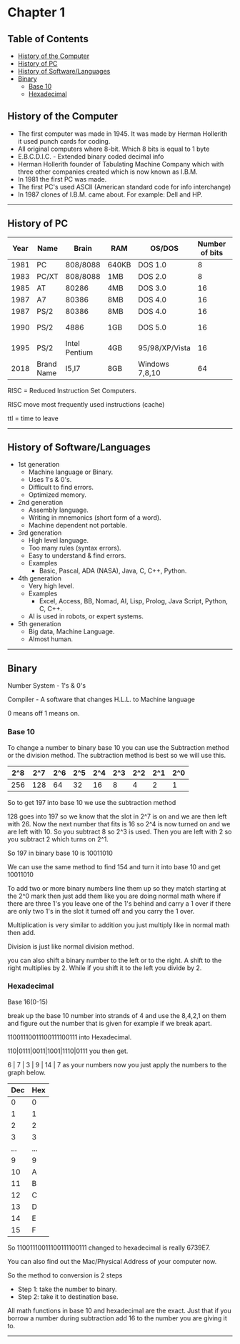 # Chapter 1

## Table of Contents
  - [History of the Computer](https://github.com/JonathanBrunssen/programming-fundementals-cosc-1336/tree/master/chapter-1/notes#history-of-the-computer)
  - [History of PC](https://github.com/JonathanBrunssen/programming-fundementals-cosc-1336/tree/master/chapter-1/notes#history-of-pc)
  - [History of Software/Languages](https://github.com/JonathanBrunssen/programming-fundementals-cosc-1336/tree/master/chapter-1/notes#history-of-softwarelanguages)
  - [Binary](https://github.com/JonathanBrunssen/programming-fundementals-cosc-1336/tree/master/chapter-1/notes#binary)
    - [Base 10](https://github.com/JonathanBrunssen/programming-fundementals-cosc-1336/tree/master/chapter-1/notes#base-10)
    - [Hexadecimal](https://github.com/JonathanBrunssen/programming-fundementals-cosc-1336/tree/master/chapter-1/notes#hexadecimal)

## History of the Computer

 - The first computer was made in 1945. It was made by Herman Hollerith it used punch cards for coding.
 - All original computers where 8-bit. Which 8 bits is equal to 1 byte
 - E.B.C.D.I.C. - Extended binary coded decimal info
 - Herman Hollerith founder of Tabulating Machine Company which with three other companies created which is now known as I.B.M.
 - In 1981 the first PC was made.
 - The first PC's used ASCII (American standard code for info interchange)
 - In 1987 clones of I.B.M. came about. For example: Dell and HP.

---
## History of PC
| Year | Name | Brain | RAM | OS/DOS | Number of bits | Hard disk | Cache | Cost |
|------|------|-------|-----|--------|----------------|-----------|-------|------|
| 1981 |  PC  |808/8088|640KB|DOS 1.0|        8       |   None    |  None | 5,000$|
| 1983 | PC/XT|808/8088|1MB | DOS 2.0|        8       |   10MB    | None  |Unknown|
| 1985 | AT   | 80286 | 4MB | DOS 3.0|       16       |   40MB    | None  |Unknown|
| 1987 | A7   | 80386 | 8MB | DOS 4.0|       16       |    4GB    | None  |Unknown|
| 1987 | PS/2 | 80386 | 8MB | DOS 4.0|       16       |    4GB    | None  |Unknown|
| 1990 | PS/2 |  4886 | 1GB | DOS 5.0|       16       |    8GB    | 640K 1MB|Unknown|
| 1995 | PS/2 |Intel Pentium|  4GB   |95/98/XP/Vista|16|500GB|2MB|Unknown|
| 2018 |Brand Name|I5,I7|8GB|Windows 7,8,10|64|1TB|2MB|500$|

RISC =  Reduced Instruction Set Computers.

RISC move most frequently used instructions (cache)

ttl = time to leave

---
## History of Software/Languages
  - 1st generation
    - Machine language or Binary.
    - Uses 1's & 0's.
    - Difficult to find errors.
    - Optimized memory.
  - 2nd generation
    - Assembly language.
    - Writing in mnemonics (short form of a word).
    - Machine dependent not portable.
  - 3rd generation
    - High level language.
    - Too many rules (syntax errors).
    - Easy to understand & find errors.
    - Examples
      - Basic, Pascal, ADA (NASA), Java, C, C++, Python.
  - 4th generation
    - Very high level.
    - Examples
      - Excel, Access, BB, Nomad, AI, Lisp, Prolog, Java Script, Python, C, C++.
    - AI is used in robots, or expert systems.
  - 5th generation
    - Big data, Machine Language.
    - Almost human.

---
## Binary
Number System - 1's & 0's

Compiler - A software that changes H.L.L. to Machine language

0 means off 1 means on.

### Base 10

To change a number to binary base 10 you can use the Subtraction method or the division method. The subtraction method is best so we will use this.

|2^8|2^7|2^6|2^5|2^4|2^3|2^2|2^1|2^0|
|---|---|---|---|---|---|---|---|---|
|256|128| 64| 32| 16| 8 | 4 | 2 | 1 |

So to get 197 into base 10 we use the subtraction method

128 goes into 197 so we know that the slot in 2^7 is on and we are then left with 26. Now the next number that fits is 16 so 2^4 is now turned on and we are left with 10. So you subtract 8 so 2^3 is used. Then you are left with 2 so you subtract 2 which turns on 2^1.

So 197 in binary base 10 is 10011010

We can use the same method to find 154 and turn it into base 10 and get 10011010

To add two or more binary numbers line them up so they match starting at the 2^0 mark then just add them like you are doing normal math where if there are three 1's you leave one of the 1's behind and carry a 1 over if there are only two 1's in the slot it turned off and you carry the 1 over.

Multiplication is very similar to addition you just multiply like in normal math then add.

Division is just like normal division method.

you can also shift a binary number to the left or to the right. A shift to the right multiplies by 2. While if you shift it to the left you divide by 2.

### Hexadecimal
Base 16(0-15)

break up the base 10 number into strands of 4 and use the 8,4,2,1 on them and figure out the number that is given for example if we break apart.

11001110011100111100111 into Hexadecimal.

110|0111|0011|1001|1110|0111 you then get.

 6 | 7  | 3  | 9  | 14 | 7 as your numbers now you just apply the numbers to the graph below.

|Dec|Hex|
|---|---|
| 0 | 0 |
| 1 | 1 |
|2|2|
|3|3|
|...|...|
|9|9|
|10|A|
|11|B|
|12|C|
|13|D|
|14|E|
|15|F|

So 11001110011100111100111 changed to hexadecimal is really 6739E7.

You can also find out the Mac/Physical Address of your computer now.

So the method to conversion is 2 steps
  - Step 1: take the number to binary.
  - Step 2: take it to destination base.

All math functions in base 10 and hexadecimal are the exact. Just that if you borrow a number during subtraction add 16 to the number you are giving it to.

---
